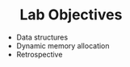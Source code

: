 # Lab Objectives

<ul style="list-style-type: disc; margin-left: -30px;">
  <li>Data structures</li>
  <li>Dynamic memory allocation</li>
  <li>Retrospective</li>
</ul>

